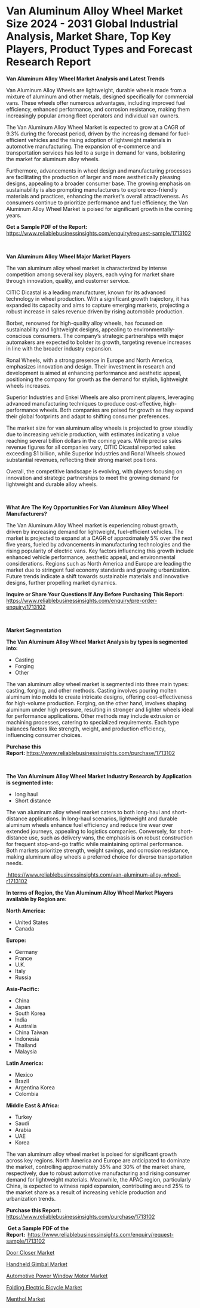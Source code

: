 <p><h1>Van Aluminum Alloy Wheel Market Size 2024 - 2031 Global Industrial Analysis, Market Share, Top Key Players, Product Types and Forecast Research Report</h1></p><p><strong>Van Aluminum Alloy Wheel Market Analysis and Latest Trends</strong></p>
<p><p>Van Aluminum Alloy Wheels are lightweight, durable wheels made from a mixture of aluminum and other metals, designed specifically for commercial vans. These wheels offer numerous advantages, including improved fuel efficiency, enhanced performance, and corrosion resistance, making them increasingly popular among fleet operators and individual van owners.</p><p>The Van Aluminum Alloy Wheel Market is expected to grow at a CAGR of 9.3% during the forecast period, driven by the increasing demand for fuel-efficient vehicles and the rising adoption of lightweight materials in automotive manufacturing. The expansion of e-commerce and transportation services has led to a surge in demand for vans, bolstering the market for aluminum alloy wheels. </p><p>Furthermore, advancements in wheel design and manufacturing processes are facilitating the production of larger and more aesthetically pleasing designs, appealing to a broader consumer base. The growing emphasis on sustainability is also prompting manufacturers to explore eco-friendly materials and practices, enhancing the market's overall attractiveness. As consumers continue to prioritize performance and fuel efficiency, the Van Aluminum Alloy Wheel Market is poised for significant growth in the coming years.</p></p>
<p><strong>Get a Sample PDF of the Report:&nbsp;</strong> <a href="https://www.reliablebusinessinsights.com/enquiry/request-sample/1713102?utm_campaign=1784&utm_medium=2&utm_source=Github&utm_content=ia&utm_term=22102024&utm_id=van-aluminum-alloy-wheel">https://www.reliablebusinessinsights.com/enquiry/request-sample/1713102</a></p>
<p>&nbsp;</p>
<p><strong>Van Aluminum Alloy Wheel Major Market Players</strong></p>
<p><p>The van aluminum alloy wheel market is characterized by intense competition among several key players, each vying for market share through innovation, quality, and customer service. </p><p>CITIC Dicastal is a leading manufacturer, known for its advanced technology in wheel production. With a significant growth trajectory, it has expanded its capacity and aims to capture emerging markets, projecting a robust increase in sales revenue driven by rising automobile production.</p><p>Borbet, renowned for high-quality alloy wheels, has focused on sustainability and lightweight designs, appealing to environmentally-conscious consumers. The company’s strategic partnerships with major automakers are expected to bolster its growth, targeting revenue increases in line with the broader industry expansion.</p><p>Ronal Wheels, with a strong presence in Europe and North America, emphasizes innovation and design. Their investment in research and development is aimed at enhancing performance and aesthetic appeal, positioning the company for growth as the demand for stylish, lightweight wheels increases.</p><p>Superior Industries and Enkei Wheels are also prominent players, leveraging advanced manufacturing techniques to produce cost-effective, high-performance wheels. Both companies are poised for growth as they expand their global footprints and adapt to shifting consumer preferences.</p><p>The market size for van aluminum alloy wheels is projected to grow steadily due to increasing vehicle production, with estimates indicating a value reaching several billion dollars in the coming years. While precise sales revenue figures for all companies vary, CITIC Dicastal reported sales exceeding $1 billion, while Superior Industries and Ronal Wheels showed substantial revenues, reflecting their strong market positions.</p><p>Overall, the competitive landscape is evolving, with players focusing on innovation and strategic partnerships to meet the growing demand for lightweight and durable alloy wheels.</p></p>
<p>&nbsp;</p>
<p><strong>What Are The Key Opportunities For Van Aluminum Alloy Wheel Manufacturers?</strong></p>
<p><p>The Van Aluminum Alloy Wheel market is experiencing robust growth, driven by increasing demand for lightweight, fuel-efficient vehicles. The market is projected to expand at a CAGR of approximately 5% over the next five years, fueled by advancements in manufacturing technologies and the rising popularity of electric vans. Key factors influencing this growth include enhanced vehicle performance, aesthetic appeal, and environmental considerations. Regions such as North America and Europe are leading the market due to stringent fuel economy standards and growing urbanization. Future trends indicate a shift towards sustainable materials and innovative designs, further propelling market dynamics.</p></p>
<p><strong>Inquire or Share Your Questions If Any Before Purchasing This Report:</strong> <a href="https://www.reliablebusinessinsights.com/enquiry/pre-order-enquiry/1713102?utm_campaign=1784&utm_medium=2&utm_source=Github&utm_content=ia&utm_term=22102024&utm_id=van-aluminum-alloy-wheel">https://www.reliablebusinessinsights.com/enquiry/pre-order-enquiry/1713102</a></p>
<p>&nbsp;</p>
<p><strong>Market Segmentation</strong></p>
<p><strong>The Van Aluminum Alloy Wheel Market Analysis by types is segmented into:</strong></p>
<p><ul><li>Casting</li><li>Forging</li><li>Other</li></ul></p>
<p><p>The van aluminum alloy wheel market is segmented into three main types: casting, forging, and other methods. Casting involves pouring molten aluminum into molds to create intricate designs, offering cost-effectiveness for high-volume production. Forging, on the other hand, involves shaping aluminum under high pressure, resulting in stronger and lighter wheels ideal for performance applications. Other methods may include extrusion or machining processes, catering to specialized requirements. Each type balances factors like strength, weight, and production efficiency, influencing consumer choices.</p></p>
<p><strong>Purchase this Report:&nbsp;</strong><a href="https://www.reliablebusinessinsights.com/purchase/1713102?utm_campaign=1784&utm_medium=2&utm_source=Github&utm_content=ia&utm_term=22102024&utm_id=van-aluminum-alloy-wheel">https://www.reliablebusinessinsights.com/purchase/1713102</a></p>
<p>&nbsp;</p>
<p><strong>The Van Aluminum Alloy Wheel Market Industry Research by Application is segmented into:</strong></p>
<p><ul><li>long haul</li><li>Short distance</li></ul></p>
<p><p>The van aluminum alloy wheel market caters to both long-haul and short-distance applications. In long-haul scenarios, lightweight and durable aluminum wheels enhance fuel efficiency and reduce tire wear over extended journeys, appealing to logistics companies. Conversely, for short-distance use, such as delivery vans, the emphasis is on robust construction for frequent stop-and-go traffic while maintaining optimal performance. Both markets prioritize strength, weight savings, and corrosion resistance, making aluminum alloy wheels a preferred choice for diverse transportation needs.</p></p>
<p><a href="https://www.reliablebusinessinsights.com/van-aluminum-alloy-wheel-r1713102?utm_campaign=1784&utm_medium=2&utm_source=Github&utm_content=ia&utm_term=22102024&utm_id=van-aluminum-alloy-wheel">&nbsp;https://www.reliablebusinessinsights.com/van-aluminum-alloy-wheel-r1713102</a></p>
<p><strong>In terms of Region, the Van Aluminum Alloy Wheel Market Players available by Region are:</strong></p>
<p>
    <p> <strong> North America: </strong>
        <ul>
            <li>United States</li>
            <li>Canada</li>
        </ul>
        </p> 
    <p> <strong> Europe: </strong>
        <ul>
            <li>Germany</li>
            <li>France</li>
            <li>U.K.</li>
            <li>Italy</li>
            <li>Russia</li>
        </ul>
        </p> 
    <p> <strong> Asia-Pacific: </strong>
        <ul>
            <li>China</li>
            <li>Japan</li>
            <li>South Korea</li>
            <li>India</li>
            <li>Australia</li>
            <li>China Taiwan</li>
            <li>Indonesia</li>
            <li>Thailand</li>
            <li>Malaysia</li>
        </ul>
        </p> 
    <p> <strong> Latin America: </strong>
        <ul>
            <li>Mexico</li>
            <li>Brazil</li>
            <li>Argentina Korea</li>
            <li>Colombia</li>
        </ul>
        </p> 
    <p> <strong> Middle East & Africa: </strong>
        <ul>
            <li>Turkey</li>
            <li>Saudi</li>
            <li>Arabia</li>
            <li>UAE</li>
            <li>Korea</li>
        </ul>
    </p>
    </p>
<p><p>The van aluminum alloy wheel market is poised for significant growth across key regions. North America and Europe are anticipated to dominate the market, controlling approximately 35% and 30% of the market share, respectively, due to robust automotive manufacturing and rising consumer demand for lightweight materials. Meanwhile, the APAC region, particularly China, is expected to witness rapid expansion, contributing around 25% to the market share as a result of increasing vehicle production and urbanization trends.</p></p>
<p><strong>Purchase this Report: </strong><a href="https://www.reliablebusinessinsights.com/purchase/1713102?utm_campaign=1784&utm_medium=2&utm_source=Github&utm_content=ia&utm_term=22102024&utm_id=van-aluminum-alloy-wheel">https://www.reliablebusinessinsights.com/purchase/1713102</a></p>
<p>&nbsp;<strong>Get a Sample PDF of the Report:&nbsp;&nbsp;</strong><a href="https://www.reliablebusinessinsights.com/enquiry/request-sample/1713102?utm_campaign=1784&utm_medium=2&utm_source=Github&utm_content=ia&utm_term=22102024&utm_id=van-aluminum-alloy-wheel">https://www.reliablebusinessinsights.com/enquiry/request-sample/1713102</a></p>
<p><strong></strong></p>
<p><p><a href="https://www.linkedin.com/pulse/door-closer-market-global-insights-regional-analysis-2024--zb92e?utm_campaign=1784&utm_medium=2&utm_source=Github&utm_content=ia&utm_term=22102024&utm_id=van-aluminum-alloy-wheel">Door Closer Market</a></p><p><a href="https://www.linkedin.com/pulse/handheld-gimbal-market-evolution-regional-adaptations-innovation-wucue?utm_campaign=1784&utm_medium=2&utm_source=Github&utm_content=ia&utm_term=22102024&utm_id=van-aluminum-alloy-wheel">Handheld Gimbal Market</a></p><p><a href="https://www.linkedin.com/pulse/disruption-innovation-automotive-power-window-motor-industry-market-roqie?utm_campaign=1784&utm_medium=2&utm_source=Github&utm_content=ia&utm_term=22102024&utm_id=van-aluminum-alloy-wheel">Automotive Power Window Motor Market</a></p><p><a href="https://www.linkedin.com/pulse/folding-electric-bicycle-market-maturity-analysis-regional-ib9ge?utm_campaign=1784&utm_medium=2&utm_source=Github&utm_content=ia&utm_term=22102024&utm_id=van-aluminum-alloy-wheel">Folding Electric Bicycle Market</a></p><p><a href="https://www.linkedin.com/pulse/navigating-global-menthol-market-from-trends-strategy-f6gpe?utm_campaign=1784&utm_medium=2&utm_source=Github&utm_content=ia&utm_term=22102024&utm_id=van-aluminum-alloy-wheel">Menthol Market</a></p></p>